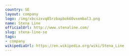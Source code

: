```yaml
---
country: SE
layout: company
logo: /img/xbcszxvq85rzbapbok60vxembal3.png
name: Stena Line
officialUrl: http://www.stenaline.com/
slug: stena-line-se
tags:
- company
wikipediaUrl: https://en.wikipedia.org/wiki/Stena_Line
---
```

